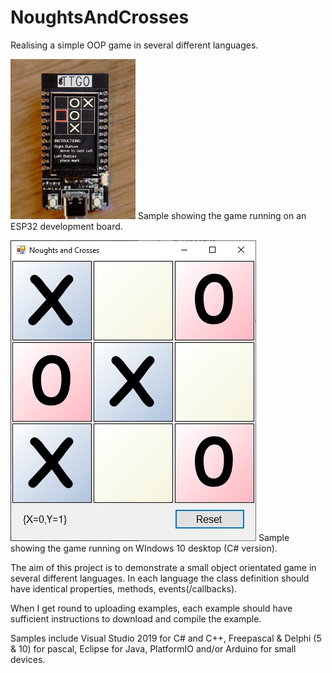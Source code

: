 # NoughtsAndCrosses
Realising a simple OOP game in several different languages.

![](images/ttgo.jpg)
Sample showing the game running on an ESP32 development board.

![](images/csharp.jpg)
Sample showing the game running on WIndows 10 desktop (C# version).

The aim of this project is to demonstrate a small object orientated game in several different languages. In each language the class definition should have identical properties, methods, events(/callbacks).

When I get round to uploading examples, each example should have sufficient instructions to download and compile the example.

Samples include Visual Studio 2019 for C# and C++, Freepascal & Delphi (5 & 10) for pascal, Eclipse for Java, PlatformIO and/or Arduino for small devices.

